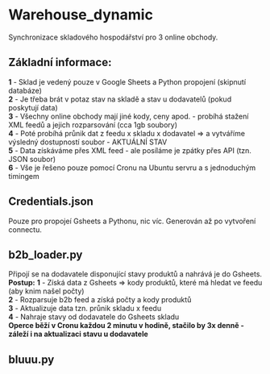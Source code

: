 # Warehouse_dynamic
<p>Synchronizace skladového hospodářství pro 3 online obchody.
  
## Základní informace:
<strong>1</strong> - Sklad je vedený pouze v Google Sheets a Python propojení (skipnutí databáze) <br>
<strong>2</strong> - Je třeba brát v potaz stav na skladě a stav u dodavatelů (pokud poskytují data)<br>
<strong>3</strong> - Všechny online obchody mají jiné kody, ceny apod. - probíhá stažení XML feedů a jejich rozparsování (cca 1gb soubory)<br>
<strong>4</strong> - Poté probíhá průnik dat z feedu x skladu x dodavatel => a vytváříme výsledný dostupností soubor - AKTUÁLNÍ STAV<br>
<strong>5</strong> - Data získáváme přes XML feed - ale posíláme je zpátky přes API (tzn. JSON soubor)<br>
<strong>6</strong> - Vše je řešeno pouze pomocí Cronu na Ubuntu servru a s jednoduchým timingem <br>

## Credentials.json
<p>Pouze pro propojeí Gsheets a Pythonu, nic víc. Generován až po vytvoření connectu.</br>

## b2b_loader.py
<p> Připojí se na dodavatele disponující stavy produktů a nahrává je do Gsheets. <br>
<strong>Postup:</strong>
<strong>1</strong> - Získá data z Gsheets => kody produktů, které má hledat ve feedu (aby knim našel počty)<br>
<strong>2</strong> - Rozparsuje b2b feed a získá počty a kody produktů<br>
<strong>3</strong> - Aktualizuje data tzn. průnik skladu x feedu<br>
<strong>4</strong> - Nahraje stavy od dodavatele do Gsheets skladu<br>
<strong>Operce běží v Cronu každou 2 minutu v hodině, stačilo by 3x denně - záleží i na aktualizaci stavu u dodavatele</strong>
  
## bluuu.py

